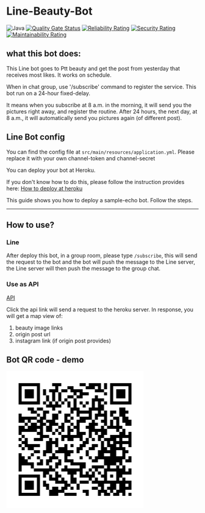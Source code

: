 # Line-Beauty-Bot

![Java](https://img.shields.io/badge/Java-17-ff696c)
[![Quality Gate Status](https://sonarcloud.io/api/project_badges/measure?project=derrykid_Line-Beauty-Bot&metric=alert_status)](https://sonarcloud.io/summary/new_code?id=derrykid_Line-Beauty-Bot)
[![Reliability Rating](https://sonarcloud.io/api/project_badges/measure?project=derrykid_Line-Beauty-Bot&metric=reliability_rating)](https://sonarcloud.io/summary/new_code?id=derrykid_Line-Beauty-Bot) 
[![Security Rating](https://sonarcloud.io/api/project_badges/measure?project=derrykid_Line-Beauty-Bot&metric=security_rating)](https://sonarcloud.io/summary/new_code?id=derrykid_Line-Beauty-Bot)
[![Maintainability Rating](https://sonarcloud.io/api/project_badges/measure?project=derrykid_Line-Beauty-Bot&metric=sqale_rating)](https://sonarcloud.io/summary/new_code?id=derrykid_Line-Beauty-Bot)

## what this bot does:
This Line bot goes to Ptt beauty and get the post from yesterday that receives most likes. It works on schedule.

When in chat group, use '/subscribe' command to register the service. This bot run on a 24-hour fixed-delay.

It means when you subscribe at 8 a.m. in the morning, it will send you the pictures right away, and register the routine.
After 24 hours, the next day, at 8 a.m., it will automatically send you pictures again (of different post).

## Line Bot config
You can find the config file at `src/main/resources/application.yml`. Please replace it with your own channel-token and channel-secret

You can deploy your bot at Heroku.

If you don't know how to do this, please follow the instruction provides here: [How to deploy at heroku](https://github.com/line/line-bot-sdk-java/tree/master/sample-spring-boot-echo) 

This guide shows you how to deploy a sample-echo bot. Follow the steps.

---

## How to use?

### Line

After deploy this bot, in a group room, please type `/subscribe`, this will send the request to the bot and the bot will push the message to the Line server, the Line server will then push the message to the group chat.

### Use as API

[API](https://send-beauty-bot.herokuapp.com/) 

Click the api link will send a request to the heroku server. In response, you will get a map view of:
1. beauty image links
2. origin post url
3. instagram link (if origin post provides)

## Bot QR code - demo
![QR-Code](./qr-code.png) 
